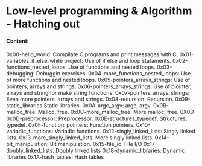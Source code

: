 # Low-level programming & Algorithm - Hatching out

#### Content:

0x00-hello_world: Compilate C programs and print messages with C.
0x01-variables_if_else_while project: Use of if else and loop stataments.
0x02-functions_nested_loops: Use of functions and nested loops.
0x03-debugging: Debuggin exercises.
0x04-more_functions_nested_loops: Use of more functions and nested loops.
0x05-pointers_arrays_strings: Use of pointers, arrays and strings.
0x06-pointers_arrays_strings: Use of piointer, arrays and string for make string functions.
0x07-pointers_arrays_strings: Even more pointers, arrays and strings.
0x08-recursion: Recursion.
0x09-static_libraries Static libraries.
0x0A-argc_argv: argc, argv.
0x0B-malloc_free: Malloc, free.
0x0C-more_malloc_free: More malloc, free.
0X0D-0x0D-preprocessor: Preprocessor.
0x0E-structures_typedef: Structures, typedef.
0x0F-function_pointers: Function pointers.
0x10-variadic_functions: Variadic functions.
0x12-singly_linked_lists: Singly linked lists.
0x13-more_singly_linked_lists: More singly linked lists.
0x14-bit_manipulation: Bit manipulation.
0x15-file_io: File I/O
0x17-doubly_linked_lists: Doubly linked lists
0x18-dynamic_libraries: Dynamic libraries
0x1A-hash_tables: Hash tables